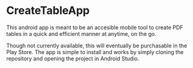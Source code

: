 # CreateTableApp
This android app is meant to be an accesible mobile tool to create PDF tables in a quick and efficient manner at anytime, on the go.

Though not currently available, this will eventually be purchasable in the Play Store. The app is simple to install and works by simply cloning the repository and opening the project in Android Studio.
